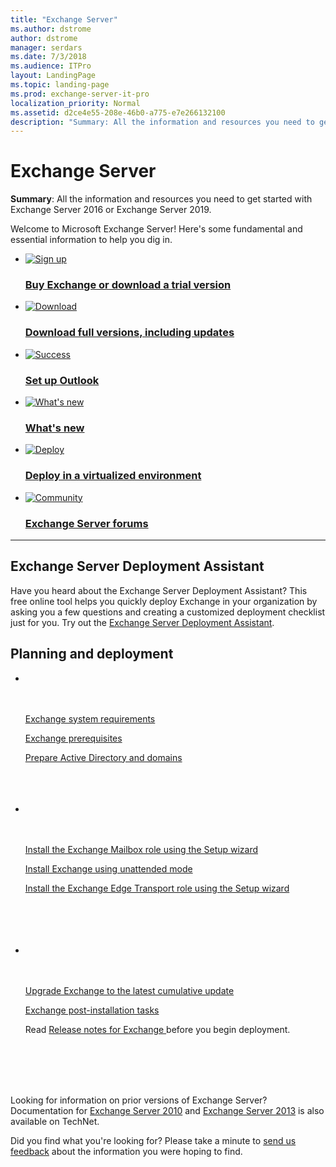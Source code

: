 ```yaml
---
title: "Exchange Server"
ms.author: dstrome
author: dstrome
manager: serdars
ms.date: 7/3/2018
ms.audience: ITPro
layout: LandingPage
ms.topic: landing-page
ms.prod: exchange-server-it-pro
localization_priority: Normal
ms.assetid: d2ce4e55-208e-46b0-a775-e7e266132100
description: "Summary: All the information and resources you need to get started with Exchange Server 2016 or Exchange Server 2019."
---
```


# Exchange Server

 **Summary**: All the information and resources you need to get started with Exchange Server 2016 or Exchange Server 2019.

Welcome to Microsoft Exchange Server! Here's some fundamental and essential information to help you dig in.

<ul class="panelContent cardsFTitle">
    <li>
        <a href="https://go.microsoft.com/fwlink/p/?linkId=836306">
        <div class="cardSize">
            <div class="cardPadding">
                <div class="card">
                    <div class="cardImageOuter">
                        <div class="cardImage">
                            <img src="https://docs.microsoft.com/en-us/office/media/icons/sign-up-blue.svg" alt="Sign up" />
                        </div>
                    </div>
                    <div class="cardText">
                        <h3>Buy Exchange or download a trial version</h3>
                    </div>
                </div>
            </div>
        </div>
        </a>
    </li>
    <li>
        <a href="https://review.docs.microsoft.com/en-us/Exchange/new-features/updates">
        <div class="cardSize">
            <div class="cardPadding">
                <div class="card">
                    <div class="cardImageOuter">
                        <div class="cardImage">
                            <img src="https://docs.microsoft.com/en-us/office/media/icons/download-blue.svg" alt="Download" />
                        </div>
                    </div>
                    <div class="cardText">
                        <h3>Download full versions, including updates</h3>
                    </div>
                </div>
            </div>
        </div>
        </a>
    </li>
    <li>
        <a href="https://go.microsoft.com/fwlink/p/?linkId=836274">
        <div class="cardSize">
            <div class="cardPadding">
                <div class="card">
                    <div class="cardImageOuter">
                        <div class="cardImage">
                            <img src="https://docs.microsoft.com/en-us/office/media/icons/success.svg" alt="Success" />
                        </div>
                    </div>
                    <div class="cardText">
                        <h3>Set up Outlook</h3>
                    </div>
                </div>
            </div>
        </div>
        </a>
    </li>
    <li>
        <a href="/Exchange/new-features/new-features">
        <div class="cardSize">
            <div class="cardPadding">
                <div class="card">
                    <div class="cardImageOuter">
                        <div class="cardImage">
                            <img src="https://docs.microsoft.com/en-us/office/media/icons/whats-new-megaphone-blue.svg" alt="What's new" />
                        </div>
                    </div>
                    <div class="cardText">
                        <h3>What's new</h3>
                    </div>
                </div>
            </div>
        </div>
        </a>
    </li>
    <li>
        <a href="/Exchange/plan-and-deploy/virtualization">
        <div class="cardSize">
            <div class="cardPadding">
                <div class="card">
                    <div class="cardImageOuter">
                        <div class="cardImage">
                            <img src="https://docs.microsoft.com/en-us/office/media/icons/deploy-blue.svg" alt="Deploy" />
                        </div>
                    </div>
                    <div class="cardText">
                        <h3>Deploy in a virtualized environment</h3>
                    </div>
                </div>
            </div>
        </div>
        </a>
    </li>
    <li>
        <a href="https://go.microsoft.com/fwlink/p/?linkId=60612">
        <div class="cardSize">
            <div class="cardPadding">
                <div class="card">
                    <div class="cardImageOuter">
                        <div class="cardImage">
                            <img src="https://docs.microsoft.com/en-us/office/media/icons/globe-internet.svg" alt="Community" />
                        </div>
                    </div>
                    <div class="cardText">
                        <h3>Exchange Server forums</h3>
                    </div>
                </div>
            </div>
        </div>
        </a>
    </li>
</ul>

---  
<h2>Exchange Server Deployment Assistant</h2>
<p>Have you heard about the Exchange Server Deployment Assistant? This free online tool helps you quickly deploy Exchange in your organization by asking you a few questions and creating a customized deployment checklist just for you. Try out the <a href="https://go.microsoft.com/fwlink/?linkid=626978">Exchange Server Deployment Assistant</a>.</p>

<h2>Planning and deployment</h2>
<ul class="panelContent cardsW">
    <li>
        <div class="cardSize">
            <div class="cardPadding">
                <div class="card">
                    <div class="cardText">
                        <p><a href="/Exchange/plan-and-deploy/system-requirements">Exchange system requirements</a>
                        <p><a href="/Exchange/plan-and-deploy/prerequisites">Exchange prerequisites</a>
                        <p><a href="/Exchange/plan-and-deploy/prepare-ad-and-domains">Prepare Active Directory and domains</a>
                    </div>
                </div>
            </div>
        </div>
    </li>
    <li>
        <div class="cardSize">
            <div class="cardPadding">
                <div class="card">
                    <div class="cardText">
                        <p><a href="/Exchange/plan-and-deploy/deploy-new-installations/install-mailbox-role">Install the Exchange Mailbox role using the Setup wizard</a>
                        <p><a href="/Exchange/plan-and-deploy/deploy-new-installations/unattended-installs">Install Exchange using unattended mode</a>
                        <p><a href="/Exchange/plan-and-deploy/deploy-new-installations/install-edge-transport-role">Install the Exchange Edge Transport role using the Setup wizard</a>
                    </div>
                </div>
            </div>
        </div>
    </li>
    <li>
        <div class="cardSize">
            <div class="cardPadding">
                <div class="card">
                    <div class="cardText">
                        <p><a href="/Exchange/plan-and-deploy/install-cumulative-updates">Upgrade Exchange to the latest cumulative update</a>
                        <p><a href="/Exchange/plan-and-deploy/post-installation-tasks/post-installation-tasks">Exchange post-installation tasks</a>
                        <p>Read <a href="/Exchange/release-notes">Release notes for Exchange </a> before you begin deployment.
                    </div>
                </div>
            </div>
        </div>
    </li>
</ul>  
  
  
<p>Looking for information on prior versions of Exchange Server? Documentation for <a href="https://technet.microsoft.com/library/bb124558%28EXCHG.141%29.aspx">Exchange Server 2010</a> and <a href="https://technet.microsoft.com/library/bb124558%28v=exchg.150%29.aspx">Exchange Server 2013</a> is also available on TechNet. 
  
<p>Did you find what you're looking for? Please take a minute to <a href="mailto:ExchangeHelpFeedback@microsoft.com&subject=Exchange%202016%20help%20feedback&Body=Thanks%20for%20taking%20the%20time%20to%20send%20us%20feedback!%20We%20strive%20to%20respond%20to%20every%20message%20we%20receive,%20even%20though%20it%20might%20take%20us%20a%20while.%20Let%20us%20know%20what%20you%20think%20about%20Exchange%20content:%20What%20are%20we%20doing%20right%3F%20How%20can%20we%20make%20help%20better%3F%0APlease%20note%20that%20we're%20unable%20to%20respond%20to%20requests%20for%20support%20submitted%20via%20this%20email%20address.%20If%20you%20need%20help,%20please%20contact%20Exchange%20Server%20support%20at%20http://go.microsoft.com/fwlink/p/%3FLinkId=402506.%0AThanks!%0AThe%20Exchange%20Server%20Content%20Publishing%20team">send us feedback</a> about the information you were hoping to find. 
  

